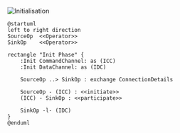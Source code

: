 ![Initialisation](https://rawgit.com/lusitania/keep-it-simple/master/online-sync/img/initialisation.svg)

```
@startuml
left to right direction
SourceOp  <<Operator>>
SinkOp    <<Operator>>

rectangle "Init Phase" {
    :Init CommandChannel: as (ICC)
    :Init DataChannel: as (IDC)

    SourceOp ..> SinkOp : exchange ConnectionDetails

    SourceOp - (ICC) : <<initiate>>
    (ICC) - SinkOp : <<participate>>

    SinkOp -l- (IDC)
}
@enduml
```
